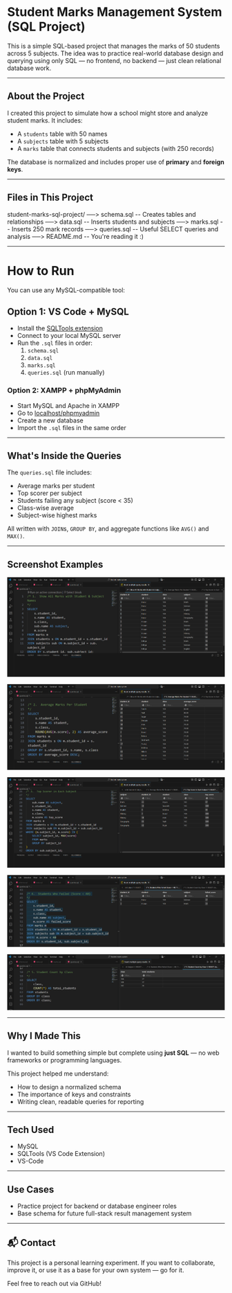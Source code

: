 # Student Marks Management System (SQL Project)

This is a simple SQL-based project that manages the marks of 50 students across 5 subjects. The idea was to practice real-world database design and querying using only SQL — no frontend, no backend — just clean relational database work.

---

##  About the Project

I created this project to simulate how a school might store and analyze student marks. It includes:

- A `students` table with 50 names 
- A `subjects` table with 5 subjects
- A `marks` table that connects students and subjects (with 250 records)

The database is normalized and includes proper use of **primary** and **foreign keys**.

---

##  Files in This Project
student-marks-sql-project/
──> schema.sql -- Creates tables and relationships
──> data.sql -- Inserts students and subjects
──> marks.sql -- Inserts 250 mark records 
──> queries.sql -- Useful SELECT queries and analysis
──> README.md -- You're reading it :)


---

# How to Run

You can use any MySQL-compatible tool:

## Option 1: VS Code + MySQL
- Install the [SQLTools extension](https://marketplace.visualstudio.com/items?itemName=mtxr.sqltools)
- Connect to your local MySQL server
- Run the `.sql` files in order:
  1. `schema.sql`
  2. `data.sql`
  3. `marks.sql`
  4. `queries.sql` (run manually)

### Option 2: XAMPP + phpMyAdmin
- Start MySQL and Apache in XAMPP
- Go to [localhost/phpmyadmin](http://localhost/phpmyadmin)
- Create a new database
- Import the `.sql` files in the same order

---

##  What's Inside the Queries

The `queries.sql` file includes:

- Average marks per student
- Top scorer per subject
- Students failing any subject (score < 35)
- Class-wise average
- Subject-wise highest marks

All written with `JOIN`s, `GROUP BY`, and aggregate functions like `AVG()` and `MAX()`.

---

##   Screenshot Examples
![Show all marks with student and subject](https://raw.githubusercontent.com/jatinz0001/student-marks-sql-project/main/screenshots/Show%20all%20marks%20with%20student%20and%20subject.png)

![Avg Marks per student](https://raw.githubusercontent.com/jatinz0001/student-marks-sql-project/main/screenshots/Avg%20Marks%20per%20student.png)

![Top scorer in each subject](https://raw.githubusercontent.com/jatinz0001/student-marks-sql-project/main/screenshots/Top%20scorer%20in%20each%20subject.png)

![Student Who failed](https://raw.githubusercontent.com/jatinz0001/student-marks-sql-project/main/screenshots/Student%20Who%20failed.png)

![Student count by class](https://raw.githubusercontent.com/jatinz0001/student-marks-sql-project/main/screenshots/Student%20count%20by%20class.png)

---

##  Why I Made This

I wanted to build something simple but complete using **just SQL** — no web frameworks or programming languages.

This project helped me understand:

- How to design a normalized schema
- The importance of keys and constraints
- Writing clean, readable queries for reporting

---

##  Tech Used

- MySQL
- SQLTools (VS Code Extension)
- VS-Code

---

##  Use Cases

- Practice project for backend or database engineer roles
- Base schema for future full-stack result management system

---

## 📬 Contact

This project is a personal learning experiment. If you want to collaborate, improve it, or use it as a base for your own system — go for it.

Feel free to reach out via GitHub!








